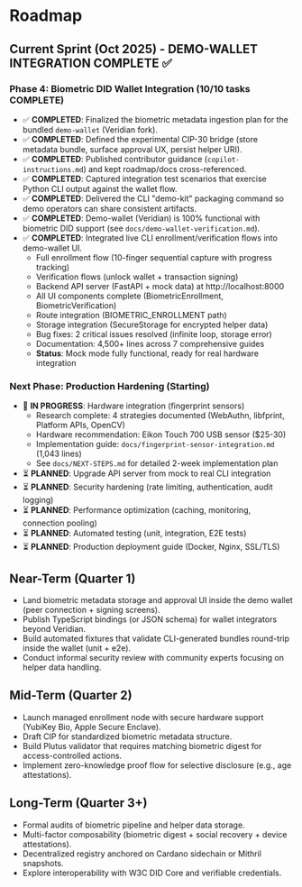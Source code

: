 # Roadmap

## Current Sprint (Oct 2025) - DEMO-WALLET INTEGRATION COMPLETE ✅

### Phase 4: Biometric DID Wallet Integration (10/10 tasks COMPLETE)
- ✅ **COMPLETED**: Finalized the biometric metadata ingestion plan for the bundled `demo-wallet` (Veridian fork).
- ✅ **COMPLETED**: Defined the experimental CIP-30 bridge (store metadata bundle, surface approval UX, persist helper URI).
- ✅ **COMPLETED**: Published contributor guidance (`copilot-instructions.md`) and kept roadmap/docs cross-referenced.
- ✅ **COMPLETED**: Captured integration test scenarios that exercise Python CLI output against the wallet flow.
- ✅ **COMPLETED**: Delivered the CLI "demo-kit" packaging command so demo operators can share consistent artifacts.
- ✅ **COMPLETED**: Demo-wallet (Veridian) is 100% functional with biometric DID support (see `docs/demo-wallet-verification.md`).
- ✅ **COMPLETED**: Integrated live CLI enrollment/verification flows into demo-wallet UI.
  - Full enrollment flow (10-finger sequential capture with progress tracking)
  - Verification flows (unlock wallet + transaction signing)
  - Backend API server (FastAPI + mock data) at http://localhost:8000
  - All UI components complete (BiometricEnrollment, BiometricVerification)
  - Route integration (BIOMETRIC_ENROLLMENT path)
  - Storage integration (SecureStorage for encrypted helper data)
  - Bug fixes: 2 critical issues resolved (infinite loop, storage error)
  - Documentation: 4,500+ lines across 7 comprehensive guides
  - **Status**: Mock mode fully functional, ready for real hardware integration

### Next Phase: Production Hardening (Starting)
- 🔄 **IN PROGRESS**: Hardware integration (fingerprint sensors)
  - Research complete: 4 strategies documented (WebAuthn, libfprint, Platform APIs, OpenCV)
  - Hardware recommendation: Eikon Touch 700 USB sensor ($25-30)
  - Implementation guide: `docs/fingerprint-sensor-integration.md` (1,043 lines)
  - See `docs/NEXT-STEPS.md` for detailed 2-week implementation plan
- ⏳ **PLANNED**: Upgrade API server from mock to real CLI integration
- ⏳ **PLANNED**: Security hardening (rate limiting, authentication, audit logging)
- ⏳ **PLANNED**: Performance optimization (caching, monitoring, connection pooling)
- ⏳ **PLANNED**: Automated testing (unit, integration, E2E tests)
- ⏳ **PLANNED**: Production deployment guide (Docker, Nginx, SSL/TLS)

## Near-Term (Quarter 1)
- Land biometric metadata storage and approval UI inside the demo wallet (peer connection + signing screens).
- Publish TypeScript bindings (or JSON schema) for wallet integrators beyond Veridian.
- Build automated fixtures that validate CLI-generated bundles round-trip inside the wallet (unit + e2e).
- Conduct informal security review with community experts focusing on helper data handling.

## Mid-Term (Quarter 2)
- Launch managed enrollment node with secure hardware support (YubiKey Bio, Apple Secure Enclave).
- Draft CIP for standardized biometric metadata structure.
- Build Plutus validator that requires matching biometric digest for access-controlled actions.
- Implement zero-knowledge proof flow for selective disclosure (e.g., age attestations).

## Long-Term (Quarter 3+)
- Formal audits of biometric pipeline and helper data storage.
- Multi-factor composability (biometric digest + social recovery + device attestations).
- Decentralized registry anchored on Cardano sidechain or Mithril snapshots.
- Explore interoperability with W3C DID Core and verifiable credentials.
